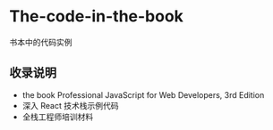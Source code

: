 # The-code-in-the-book
书本中的代码实例

## 收录说明

- the book Professional JavaScript for Web Developers, 3rd Edition
- 深入 React 技术栈示例代码
- 全栈工程师培训材料
